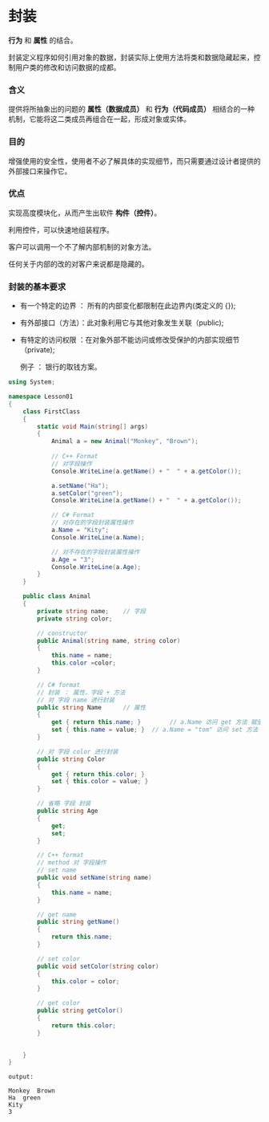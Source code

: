 # 封装

**行为** 和 **属性** 的结合。

封装定义程序如何引用对象的数据，封装实际上使用方法将类和数据隐藏起来，控制用户类的修改和访问数据的成都。

### 含义

提供将所抽象出的问题的 **属性（数据成员）** 和 **行为（代码成员）** 相结合的一种机制，它能将这二类成员再组合在一起，形成对象或实体。

### 目的

增强使用的安全性，使用者不必了解具体的实现细节，而只需要通过设计者提供的外部接口来操作它。

### 优点

实现高度模块化，从而产生出软件 **构件（控件）**。

利用控件，可以快速地组装程序。

客户可以调用一个不了解内部机制的对象方法。

任何关于内部的改的对客户来说都是隐藏的。

### 封装的基本要求

- 有一个特定的边界 ： 所有的内部变化都限制在此边界内(类定义的 {});

- 有外部接口（方法）：此对象利用它与其他对象发生关联（public);

- 有特定的访问权限 ：在对象外部不能访问或修改受保护的内部实现细节（private);

    例子 ： 银行的取钱方案。

```C#
using System;

namespace Lesson01
{
    class FirstClass
    {
        static void Main(string[] args)
        {
            Animal a = new Animal("Monkey", "Brown");
            
            // C++ Format
            // 对字段操作
            Console.WriteLine(a.getName() + "  " + a.getColor());

            a.setName("Ha");
            a.setColor("green");
            Console.WriteLine(a.getName() + "  " + a.getColor());

            // C# Format
            // 对存在的字段封装属性操作
            a.Name = "Kity";
            Console.WriteLine(a.Name);

            // 对不存在的字段封装属性操作
            a.Age = "3";
            Console.WriteLine(a.Age);
        }
    }

    public class Animal
    {
        private string name;    // 字段
        private string color;

        // constructor
        public Animal(string name, string color)
        {
            this.name = name;
            this.color =color;
        }

        // C# format
        // 封装 ： 属性，字段 + 方法
        // 对 字段 name 进行封装
        public string Name      // 属性
        {
            get { return this.name; }        // a.Name 访问 get 方法 赋值
            set { this.name = value; }  // a.Name = "tom" 访问 set 方法 赋值
        }

        // 对 字段 color 进行封装
        public string Color
        {
            get { return this.color; }
            set { this.color = value; }
        }

        // 省略 字段 封装
        public string Age
        {
            get;
            set;
        }

        // C++ format
        // method 对 字段操作
        // set name
        public void setName(string name)
        {
            this.name = name;
        }

        // get name
        public string getName() 
        {
            return this.name;
        }

        // set color
        public void setColor(string color)
        {
            this.color = color;
        }

        // get color
        public string getColor()
        {
            return this.color;
        }

        
    }
}
```
```
output:

Monkey  Brown
Ha  green
Kity
3
```